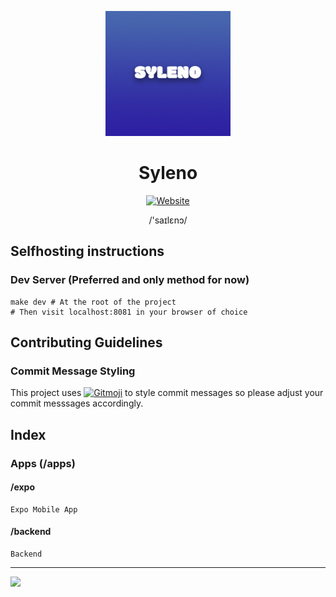 <p align="center">
<img src=".github/assets/Syleno.png" alt="Syleno" width="200"/>
</p>
<h1 align="center">Syleno</h1>
<p align="center">
    <a href="https://syleno.expo.app">
        <img src="https://icons.hackclub.com/api/icons/hackclub-smoke/web" alt="Website" width="52" height="52">
    </a>
</a>
<p align="center">/'saɪlɛnɔ/</p>

## Selfhosting instructions

### Dev Server (Preferred and only method for now)

    make dev # At the root of the project
    # Then visit localhost:8081 in your browser of choice

## Contributing Guidelines

### Commit Message Styling

This project uses <a href="https://gitmoji.dev">
<img src="https://img.shields.io/badge/gitmoji-%20😜%20😍-FFDD67.svg?style=flat-square" alt="Gitmoji"></a>
to style commit messages so please adjust your commit messsages accordingly.

## Index

### Apps (/apps)

#### /expo

    Expo Mobile App

#### /backend

    Backend

---

<img src="https://icanhazdadjoke.com/j/R7UfaahVfFd.png" />
